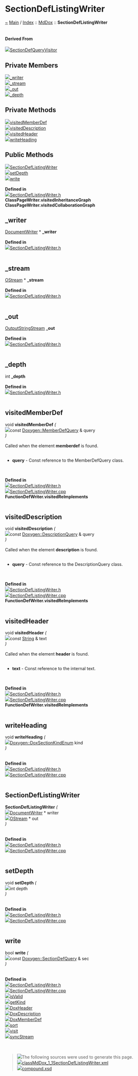 <!DOCTYPE html>
<html>
<head>
<meta http-equiv="Content-Type" content="text/xhtml;charset=UTF-8"/>
<meta http-equiv="X-UA-Compatible" content="IE=9" />
<meta http-equiv="Content-Type" content="text/xhtml;charset=UTF-8"/>
<meta name="robots" content="noindex" />
<meta name="generator" content="MdDox"/>
<meta name="viewport" content="width=device-width, initial-scale=1"/>
<link href="style.css" rel="stylesheet" type="text/css"/>
<title>SectionDefListingWriter</title>
</head>
<body>
<div class="document">
<div class="document-header">
<a id="sectiondeflistingwriter"></a>
<h1>SectionDefListingWriter</h1>
<a id="classMdDox_1_1SectionDefListingWriter"></a>
<a id="mddoxsectiondeflistingwriter"></a>
<a href="https://github.com/CharlesCarley/MdDoc">~</a>
<a href="indexpage.md#main">Main</a>
<span class="inline-text">/</span>
<a href="indexpage.md#index">Index</a>
<span class="inline-text">::</span>
<a href="namespaceMdDox.md#mddox">MdDox</a>
<span class="inline-text">::</span>
<span class="bold-text"><b>SectionDefListingWriter</b></span>
<br/>
<br/>
<a id="derived-from"></a>
<h4>Derived From</h4>
<span class="icon-list-item"><a href="classMdDox_1_1Doxygen_1_1Visitors_1_1SectionDefQueryVisitor.md#sectiondefqueryvisitor" class="icon-list-item"><img src="../images/class24px.svg" class="icon-list-item"/><span class="icon-list-item">SectionDefQueryVisitor</span>
</a>
</span>
<br/>
<a id="private-members"></a>
<h2>Private Members</h2>
<span class="icon-list-item"><a href="#_writer" class="icon-list-item"><img src="../images/class24px.svg" class="icon-list-item"/><span class="icon-list-item">_writer</span>
</a>
</span>
<br/>
<span class="icon-list-item"><a href="#_stream" class="icon-list-item"><img src="../images/class24px.svg" class="icon-list-item"/><span class="icon-list-item">_stream</span>
</a>
</span>
<br/>
<span class="icon-list-item"><a href="#_out" class="icon-list-item"><img src="../images/class24px.svg" class="icon-list-item"/><span class="icon-list-item">_out</span>
</a>
</span>
<br/>
<span class="icon-list-item"><a href="#_depth" class="icon-list-item"><img src="../images/class24px.svg" class="icon-list-item"/><span class="icon-list-item">_depth</span>
</a>
</span>
<br/>
<a id="private-methods"></a>
<h2>Private Methods</h2>
<span class="icon-list-item"><a href="#visitedmemberdef" class="icon-list-item"><img src="../images/class24px.svg" class="icon-list-item"/><span class="icon-list-item">visitedMemberDef</span>
</a>
</span>
<br/>
<span class="icon-list-item"><a href="#visiteddescription" class="icon-list-item"><img src="../images/class24px.svg" class="icon-list-item"/><span class="icon-list-item">visitedDescription</span>
</a>
</span>
<br/>
<span class="icon-list-item"><a href="#visitedheader" class="icon-list-item"><img src="../images/class24px.svg" class="icon-list-item"/><span class="icon-list-item">visitedHeader</span>
</a>
</span>
<br/>
<span class="icon-list-item"><a href="#writeheading" class="icon-list-item"><img src="../images/class24px.svg" class="icon-list-item"/><span class="icon-list-item">writeHeading</span>
</a>
</span>
<br/>
<a id="public-methods"></a>
<h2>Public Methods</h2>
<span class="icon-list-item"><a href="#sectiondeflistingwriter" class="icon-list-item"><img src="../images/class24px.svg" class="icon-list-item"/><span class="icon-list-item">SectionDefListingWriter</span>
</a>
</span>
<br/>
<span class="icon-list-item"><a href="#setdepth" class="icon-list-item"><img src="../images/class24px.svg" class="icon-list-item"/><span class="icon-list-item">setDepth</span>
</a>
</span>
<br/>
<span class="icon-list-item"><a href="#write" class="icon-list-item"><img src="../images/class24px.svg" class="icon-list-item"/><span class="icon-list-item">write</span>
</a>
</span>
<br/>
<br/>
<span class="bold-text"><b>Defined in</b></span>
<br/>
<span class="icon-list-item"><a href="https://github.com/CharlesCarley/MdDoc/blob/master/Source/MdDoxTree/SectionDefListingWriter.h#L32" class="icon-list-item"><img src="../images/file24px.svg" class="icon-list-item"/><span class="icon-list-item">SectionDefListingWriter.h</span>
</a>
</span>
<br/>
<span class="bold-text"><b>ClassPageWriter.visitedInheritanceGraph</b></span>
<br/>
<span class="bold-text"><b>ClassPageWriter.visitedCollaborationGraph</b></span>
<br/>
<a id="_writer"></a>
<h2>_writer</h2>
<a href="classMdDox_1_1DocumentWriter.md#documentwriter">DocumentWriter</a>
<span class="inline-text"> *</span>
<span class="bold-text"><b>_writer</b></span>
<br/>
<br/>
<span class="bold-text"><b>Defined in</b></span>
<br/>
<span class="icon-list-item"><a href="https://github.com/CharlesCarley/MdDoc/blob/master/Source/MdDoxTree/SectionDefListingWriter.h#L34" class="icon-list-item"><img src="../images/file24px.svg" class="icon-list-item"/><span class="icon-list-item">SectionDefListingWriter.h</span>
</a>
</span>
<br/>
<br/>
<a id="_stream"></a>
<h2>_stream</h2>
<a href="namespaceMdDox.md#ostream">OStream</a>
<span class="inline-text"> *</span>
<span class="bold-text"><b>_stream</b></span>
<br/>
<br/>
<span class="bold-text"><b>Defined in</b></span>
<br/>
<span class="icon-list-item"><a href="https://github.com/CharlesCarley/MdDoc/blob/master/Source/MdDoxTree/SectionDefListingWriter.h#L35" class="icon-list-item"><img src="../images/file24px.svg" class="icon-list-item"/><span class="icon-list-item">SectionDefListingWriter.h</span>
</a>
</span>
<br/>
<br/>
<a id="_out"></a>
<h2>_out</h2>
<a href="namespaceMdDox.md#outputstringstream">OutputStringStream</a>
<span class="bold-text"><b>_out</b></span>
<br/>
<br/>
<span class="bold-text"><b>Defined in</b></span>
<br/>
<span class="icon-list-item"><a href="https://github.com/CharlesCarley/MdDoc/blob/master/Source/MdDoxTree/SectionDefListingWriter.h#L36" class="icon-list-item"><img src="../images/file24px.svg" class="icon-list-item"/><span class="icon-list-item">SectionDefListingWriter.h</span>
</a>
</span>
<br/>
<br/>
<a id="_depth"></a>
<h2>_depth</h2>
<span class="inline-text">int</span>
<span class="bold-text"><b>_depth</b></span>
<br/>
<br/>
<span class="bold-text"><b>Defined in</b></span>
<br/>
<span class="icon-list-item"><a href="https://github.com/CharlesCarley/MdDoc/blob/master/Source/MdDoxTree/SectionDefListingWriter.h#L37" class="icon-list-item"><img src="../images/file24px.svg" class="icon-list-item"/><span class="icon-list-item">SectionDefListingWriter.h</span>
</a>
</span>
<br/>
<br/>
<a id="visitedmemberdef"></a>
<h2>visitedMemberDef</h2>
<span class="inline-text">void</span>
<span class="bold-text"><b>visitedMemberDef</b></span>
<span class="italic-text"><i>(</i></span>
<div class="paragraph">
<span class="paragraph"><img src="../images/horSpace24px.svg"/><span class="inline-text">const </span>
<a href="classMdDox_1_1Doxygen_1_1MemberDefQuery.md#doxygenmemberdefquery">Doxygen::MemberDefQuery</a>
<span class="inline-text"> &amp;</span>
<span class="inline-text">query</span>
</span>
</div>
<span class="italic-text"><i>)</i></span>
<br/>
<br/>
<span class="inline-text">Called when the element </span>
<span class="bold-text"><b>memberdef</b></span>
<span class="inline-text"> is found. </span>
<br/>
<br/>
<ul>
<li><span class="bold-text"><b>query</b></span>
<span class="inline-text"> - </span>
<span class="inline-text">Const reference to the MemberDefQuery class. </span>
</li>
</ul>
<br/>
<br/>
<span class="bold-text"><b>Defined in</b></span>
<br/>
<span class="icon-list-item"><a href="https://github.com/CharlesCarley/MdDoc/blob/master/Source/MdDoxTree/SectionDefListingWriter.h#L39" class="icon-list-item"><img src="../images/file24px.svg" class="icon-list-item"/><span class="icon-list-item">SectionDefListingWriter.h</span>
</a>
</span>
<br/>
<span class="icon-list-item"><a href="https://github.com/CharlesCarley/MdDoc/blob/master/Source/MdDoxTree/SectionDefListingWriter.cpp#L42" class="icon-list-item"><img src="../images/file24px.svg" class="icon-list-item"/><span class="icon-list-item">SectionDefListingWriter.cpp</span>
</a>
</span>
<br/>
<span class="bold-text"><b>FunctionDefWriter.visitedReImplements</b></span>
<br/>
<br/>
<a id="visiteddescription"></a>
<h2>visitedDescription</h2>
<span class="inline-text">void</span>
<span class="bold-text"><b>visitedDescription</b></span>
<span class="italic-text"><i>(</i></span>
<div class="paragraph">
<span class="paragraph"><img src="../images/horSpace24px.svg"/><span class="inline-text">const </span>
<a href="classMdDox_1_1Doxygen_1_1DescriptionQuery.md#doxygendescriptionquery">Doxygen::DescriptionQuery</a>
<span class="inline-text"> &amp;</span>
<span class="inline-text">query</span>
</span>
</div>
<span class="italic-text"><i>)</i></span>
<br/>
<br/>
<span class="inline-text">Called when the element </span>
<span class="bold-text"><b>description</b></span>
<span class="inline-text"> is found. </span>
<br/>
<br/>
<ul>
<li><span class="bold-text"><b>query</b></span>
<span class="inline-text"> - </span>
<span class="inline-text">Const reference to the DescriptionQuery class. </span>
</li>
</ul>
<br/>
<br/>
<span class="bold-text"><b>Defined in</b></span>
<br/>
<span class="icon-list-item"><a href="https://github.com/CharlesCarley/MdDoc/blob/master/Source/MdDoxTree/SectionDefListingWriter.h#L41" class="icon-list-item"><img src="../images/file24px.svg" class="icon-list-item"/><span class="icon-list-item">SectionDefListingWriter.h</span>
</a>
</span>
<br/>
<span class="icon-list-item"><a href="https://github.com/CharlesCarley/MdDoc/blob/master/Source/MdDoxTree/SectionDefListingWriter.cpp#L48" class="icon-list-item"><img src="../images/file24px.svg" class="icon-list-item"/><span class="icon-list-item">SectionDefListingWriter.cpp</span>
</a>
</span>
<br/>
<span class="bold-text"><b>FunctionDefWriter.visitedReImplements</b></span>
<br/>
<br/>
<a id="visitedheader"></a>
<h2>visitedHeader</h2>
<span class="inline-text">void</span>
<span class="bold-text"><b>visitedHeader</b></span>
<span class="italic-text"><i>(</i></span>
<div class="paragraph">
<span class="paragraph"><img src="../images/horSpace24px.svg"/><span class="inline-text">const </span>
<a href="namespaceMdDox.md#string">String</a>
<span class="inline-text"> &amp;</span>
<span class="inline-text">text</span>
</span>
</div>
<span class="italic-text"><i>)</i></span>
<br/>
<br/>
<span class="inline-text">Called when the element </span>
<span class="bold-text"><b>header</b></span>
<span class="inline-text"> is found. </span>
<br/>
<br/>
<ul>
<li><span class="bold-text"><b>text</b></span>
<span class="inline-text"> - </span>
<span class="inline-text">Const reference to the internal text. </span>
</li>
</ul>
<br/>
<br/>
<span class="bold-text"><b>Defined in</b></span>
<br/>
<span class="icon-list-item"><a href="https://github.com/CharlesCarley/MdDoc/blob/master/Source/MdDoxTree/SectionDefListingWriter.h#L43" class="icon-list-item"><img src="../images/file24px.svg" class="icon-list-item"/><span class="icon-list-item">SectionDefListingWriter.h</span>
</a>
</span>
<br/>
<span class="icon-list-item"><a href="https://github.com/CharlesCarley/MdDoc/blob/master/Source/MdDoxTree/SectionDefListingWriter.cpp#L54" class="icon-list-item"><img src="../images/file24px.svg" class="icon-list-item"/><span class="icon-list-item">SectionDefListingWriter.cpp</span>
</a>
</span>
<br/>
<span class="bold-text"><b>FunctionDefWriter.visitedReImplements</b></span>
<br/>
<br/>
<a id="writeheading"></a>
<h2>writeHeading</h2>
<span class="inline-text">void</span>
<span class="bold-text"><b>writeHeading</b></span>
<span class="italic-text"><i>(</i></span>
<div class="paragraph">
<span class="paragraph"><img src="../images/horSpace24px.svg"/><a href="namespaceMdDox_1_1Doxygen.md#doxygendoxsectionkindenum">Doxygen::DoxSectionKindEnum</a>
<span class="inline-text">kind</span>
</span>
</div>
<span class="italic-text"><i>)</i></span>
<br/>
<br/>
<br/>
<span class="bold-text"><b>Defined in</b></span>
<br/>
<span class="icon-list-item"><a href="https://github.com/CharlesCarley/MdDoc/blob/master/Source/MdDoxTree/SectionDefListingWriter.h#L45" class="icon-list-item"><img src="../images/file24px.svg" class="icon-list-item"/><span class="icon-list-item">SectionDefListingWriter.h</span>
</a>
</span>
<br/>
<span class="icon-list-item"><a href="https://github.com/CharlesCarley/MdDoc/blob/master/Source/MdDoxTree/SectionDefListingWriter.cpp#L60" class="icon-list-item"><img src="../images/file24px.svg" class="icon-list-item"/><span class="icon-list-item">SectionDefListingWriter.cpp</span>
</a>
</span>
<br/>
<br/>
<a id="sectiondeflistingwriter"></a>
<h2>SectionDefListingWriter</h2>
<span class="bold-text"><b>SectionDefListingWriter</b></span>
<span class="italic-text"><i>(</i></span>
<div class="paragraph">
<span class="paragraph"><img src="../images/horSpace24px.svg"/><a href="classMdDox_1_1DocumentWriter.md#documentwriter">DocumentWriter</a>
<span class="inline-text"> *</span>
<span class="inline-text">writer</span>
</span>
</div>
<div class="paragraph">
<span class="paragraph"><img src="../images/horSpace24px.svg"/><a href="namespaceMdDox.md#ostream">OStream</a>
<span class="inline-text"> *</span>
<span class="inline-text">out</span>
</span>
</div>
<span class="italic-text"><i>)</i></span>
<br/>
<br/>
<br/>
<span class="bold-text"><b>Defined in</b></span>
<br/>
<span class="icon-list-item"><a href="https://github.com/CharlesCarley/MdDoc/blob/master/Source/MdDoxTree/SectionDefListingWriter.h#L48" class="icon-list-item"><img src="../images/file24px.svg" class="icon-list-item"/><span class="icon-list-item">SectionDefListingWriter.h</span>
</a>
</span>
<br/>
<span class="icon-list-item"><a href="https://github.com/CharlesCarley/MdDoc/blob/master/Source/MdDoxTree/SectionDefListingWriter.cpp#L30" class="icon-list-item"><img src="../images/file24px.svg" class="icon-list-item"/><span class="icon-list-item">SectionDefListingWriter.cpp</span>
</a>
</span>
<br/>
<br/>
<a id="setdepth"></a>
<h2>setDepth</h2>
<span class="inline-text">void</span>
<span class="bold-text"><b>setDepth</b></span>
<span class="italic-text"><i>(</i></span>
<div class="paragraph">
<span class="paragraph"><img src="../images/horSpace24px.svg"/><span class="inline-text">int</span>
<span class="inline-text">depth</span>
</span>
</div>
<span class="italic-text"><i>)</i></span>
<br/>
<br/>
<br/>
<span class="bold-text"><b>Defined in</b></span>
<br/>
<span class="icon-list-item"><a href="https://github.com/CharlesCarley/MdDoc/blob/master/Source/MdDoxTree/SectionDefListingWriter.h#L50" class="icon-list-item"><img src="../images/file24px.svg" class="icon-list-item"/><span class="icon-list-item">SectionDefListingWriter.h</span>
</a>
</span>
<br/>
<span class="icon-list-item"><a href="https://github.com/CharlesCarley/MdDoc/blob/master/Source/MdDoxTree/SectionDefListingWriter.cpp#L37" class="icon-list-item"><img src="../images/file24px.svg" class="icon-list-item"/><span class="icon-list-item">SectionDefListingWriter.cpp</span>
</a>
</span>
<br/>
<br/>
<a id="write"></a>
<h2>write</h2>
<span class="inline-text">bool</span>
<span class="bold-text"><b>write</b></span>
<span class="italic-text"><i>(</i></span>
<div class="paragraph">
<span class="paragraph"><img src="../images/horSpace24px.svg"/><span class="inline-text">const </span>
<a href="classMdDox_1_1Doxygen_1_1SectionDefQuery.md#doxygensectiondefquery">Doxygen::SectionDefQuery</a>
<span class="inline-text"> &amp;</span>
<span class="inline-text">sec</span>
</span>
</div>
<span class="italic-text"><i>)</i></span>
<br/>
<br/>
<br/>
<span class="bold-text"><b>Defined in</b></span>
<br/>
<span class="icon-list-item"><a href="https://github.com/CharlesCarley/MdDoc/blob/master/Source/MdDoxTree/SectionDefListingWriter.h#L51" class="icon-list-item"><img src="../images/file24px.svg" class="icon-list-item"/><span class="icon-list-item">SectionDefListingWriter.h</span>
</a>
</span>
<br/>
<span class="icon-list-item"><a href="https://github.com/CharlesCarley/MdDoc/blob/master/Source/MdDoxTree/SectionDefListingWriter.cpp#L177" class="icon-list-item"><img src="../images/file24px.svg" class="icon-list-item"/><span class="icon-list-item">SectionDefListingWriter.cpp</span>
</a>
</span>
<br/>
<span class="icon-list-item"><a href="classMdDox_1_1Doxygen_1_1SectionDefQuery.md#isvalid" class="icon-list-item"><img src="../images/class24px.svg" class="icon-list-item"/><span class="icon-list-item">isValid</span>
</a>
</span>
<br/>
<span class="icon-list-item"><a href="classMdDox_1_1Doxygen_1_1SectionDefQuery.md#getkind" class="icon-list-item"><img src="../images/class24px.svg" class="icon-list-item"/><span class="icon-list-item">getKind</span>
</a>
</span>
<br/>
<span class="icon-list-item"><a href="namespaceMdDox_1_1Doxygen.md#doxheader" class="icon-list-item"><img src="../images/class24px.svg" class="icon-list-item"/><span class="icon-list-item">DoxHeader</span>
</a>
</span>
<br/>
<span class="icon-list-item"><a href="namespaceMdDox_1_1Doxygen.md#doxdescription" class="icon-list-item"><img src="../images/class24px.svg" class="icon-list-item"/><span class="icon-list-item">DoxDescription</span>
</a>
</span>
<br/>
<span class="icon-list-item"><a href="namespaceMdDox_1_1Doxygen.md#doxmemberdef" class="icon-list-item"><img src="../images/class24px.svg" class="icon-list-item"/><span class="icon-list-item">DoxMemberDef</span>
</a>
</span>
<br/>
<span class="icon-list-item"><a href="classMdDox_1_1Doxygen_1_1SectionDefQuery.md#sort" class="icon-list-item"><img src="../images/class24px.svg" class="icon-list-item"/><span class="icon-list-item">sort</span>
</a>
</span>
<br/>
<span class="icon-list-item"><a href="classMdDox_1_1Doxygen_1_1SectionDefQuery.md#visit" class="icon-list-item"><img src="../images/class24px.svg" class="icon-list-item"/><span class="icon-list-item">visit</span>
</a>
</span>
<br/>
<span class="icon-list-item"><a href="namespaceMdDox.md#syncstream" class="icon-list-item"><img src="../images/class24px.svg" class="icon-list-item"/><span class="icon-list-item">syncStream</span>
</a>
</span>
<br/>
<br/>
<br/>
<blockquote>
<img src="../images/debug24px.svg"/><span class="inline-text">The following sources were used to generate this page.</span>
<br/>
<span class="icon-list-item"><a href="../xml/classMdDox_1_1SectionDefListingWriter.xml#L1" class="icon-list-item"><img src="../images/lookInside24px.svg" class="icon-list-item"/><span class="icon-list-item">classMdDox_1_1SectionDefListingWriter.xml</span>
</a>
</span>
<br/>
<span class="icon-list-item"><a href="../xml/compound.xsd#L1" class="icon-list-item"><img src="../images/lookInside24px.svg" class="icon-list-item"/><span class="icon-list-item">compound.xsd</span>
</a>
</span>
</blockquote>
</div>
</div>
</body>
</html>
